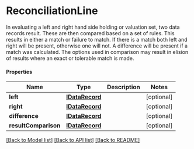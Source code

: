 # ReconciliationLine

In evaluating a left and right hand side holding or valuation set, two data records result. These are then compared based on a set of  rules. This results in either a match or failure to match. If there is a match both left and right will be present, otherwise one will not.  A difference will be present if a match was calculated.  The options used in comparison may result in elision of results where an exact or tolerable match is made.

#### Properties
Name | Type | Description | Notes
------------ | ------------- | ------------- | -------------
**left** | [**IDataRecord**](IDataRecord.md) |  | [optional] 
**right** | [**IDataRecord**](IDataRecord.md) |  | [optional] 
**difference** | [**IDataRecord**](IDataRecord.md) |  | [optional] 
**resultComparison** | [**IDataRecord**](IDataRecord.md) |  | [optional] 

[[Back to Model list]](../README.md#documentation-for-models) [[Back to API list]](../README.md#documentation-for-api-endpoints) [[Back to README]](../README.md)

